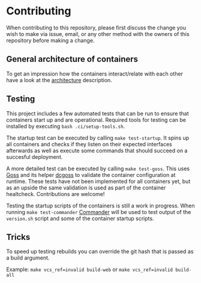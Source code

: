 # Contributing

When contributing to this repository, please first discuss the change you wish to make via issue, email, or any other method with the owners of this repository before making a change.

## General architecture of containers

To get an impression how the containers interact/relate with each other have a look at the [architecture](architecture.md) description.

## Testing

This project includes a few automated tests that can be run to ensure that containers start up and are operational. Required tools for testing can be installed by executing `bash .ci/setup-tools.sh`.

The startup test can be executed by calling `make test-startup`. It spins up all containers and checks if they listen on their expected interfaces afterwards as well as execute some commands that should succeed on a succesful deployment.

A more detailed test can be executed by calling `make test-goss`. This uses [Goss](https://github.com/aelsabbahy/goss) and its helper [dcgoss](https://github.com/aelsabbahy/goss/tree/master/extras/dcgoss) to validate the container configuration at runtime. These tests have not been implemented for all containers yet, but as an upside the same validation is used as part of the container healtcheck. Contributions are welcome!

Testing the startup scripts of the containers is still a work in progress. When running `make test-commander` [Commander](https://github.com/SimonBaeumer/commander) will be used to test output of the `version.sh` script and some of the container startup scripts.

## Tricks

To speed up testing rebuilds you can override the git hash that is passed as a build argument.

Example: `make vcs_ref=invalid build-web` or `make vcs_ref=invalid build-all`
